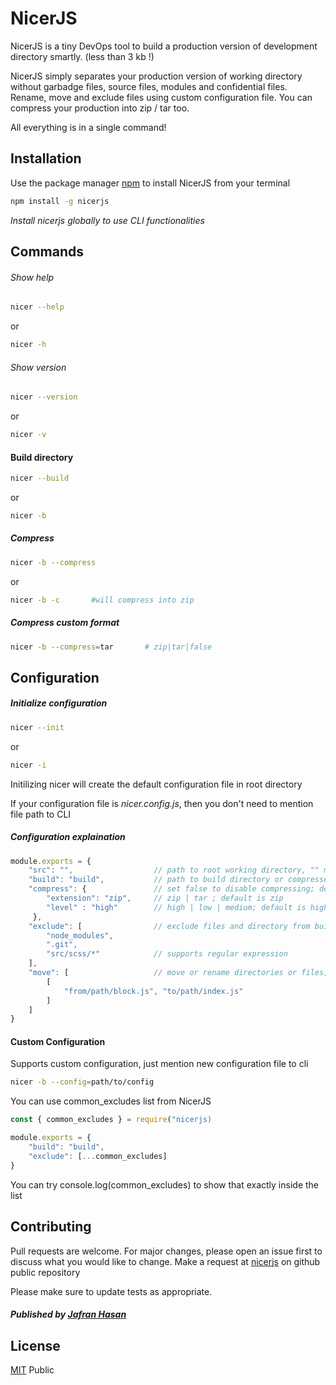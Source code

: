 # NicerJS

NicerJS is a tiny DevOps tool to build a production version of development directory smartly. (less than 3 kb !)

NicerJS simply separates your production version of working directory without garbadge files, source files, modules and confidential files. Rename, move and exclude files using custom configuration file. You can compress your production into zip / tar too. 

All everything is in a single command!

## Installation

Use the package manager [npm](https://www.npmjs.com) to install NicerJS from your terminal

```bash
npm install -g nicerjs
```
*Install nicerjs globally to use CLI functionalities*

## Commands

###### Show help
```bash
nicer --help
```
or
```bash
nicer -h
```

###### Show version
```bash
nicer --version
```
or 
```bash
nicer -v
```

#### Build directory
```bash
nicer --build
```
or 
```bash
nicer -b
```

##### Compress
```bash
nicer -b --compress
```
or
```bash
nicer -b -c       #will compress into zip
```

##### Compress custom format
```bash
nicer -b --compress=tar       # zip|tar|false
```

## Configuration

##### Initialize configuration
```bash
nicer --init
``` 
or 
```bash
nicer -i
```
Initilizing nicer will create the default configuration file in root directory

If your configuration file is *nicer.config.js*, then you don't need to mention file path to CLI


##### Configuration explaination
```javascript
module.exports = {
    "src": "",                  // path to root working directory, "" means current directory; default is ""
    "build": "build",           // path to build directory or compressed file name; default is current directory name
    "compress": {               // set false to disable compressing; default is true
        "extension": "zip",     // zip | tar ; default is zip
        "level" : "high"        // high | low | medium; default is high
     },
    "exclude": [                // exclude files and directory from build; default is []
        "node_modules",
        ".git",
        "src/scss/*"            // supports regular expression
    ],          
    "move": [                   // move or rename directories or files; default is []
        [
            "from/path/block.js", "to/path/index.js"
        ] 
    ]              
}
```
#### Custom Configuration

Supports custom configuration, just mention new configuration file to cli
```bash
nicer -b --config=path/to/config
``` 
You can use common_excludes list from NicerJS

```javascript
const { common_excludes } = require("nicerjs) 

module.exports = { 
    "build": "build",
    "exclude": [...common_excludes]
}
```
You can try console.log(common_excludes) to show that exactly inside the list

## Contributing
Pull requests are welcome. For major changes, please open an issue first to discuss what you would like to change.
Make a request at [nicerjs](https://github.com/appdets/nicer) on github public repository

Please make sure to update tests as appropriate.
##### Published by [Jafran Hasan](https://fb.com/IamJafran) 

## License
[MIT](https://choosealicense.com/licenses/mit/) Public